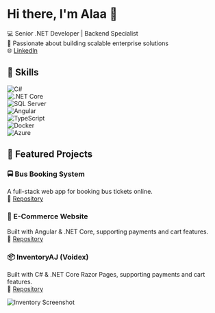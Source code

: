 # Hi there, I'm Alaa 👋

💻 Senior .NET Developer | Backend Specialist  
🚀 Passionate about building scalable enterprise solutions  
🌐 [LinkedIn](https://www.linkedin.com/in/alaa-mahmoud-a03772182/)

## 🔧 Skills  
![C#](https://img.shields.io/badge/-C%23-239120?style=flat&logo=c-sharp&logoColor=white)  
![.NET Core](https://img.shields.io/badge/-.NET_Core-512BD4?style=flat&logo=dotnet&logoColor=white)  
![SQL Server](https://img.shields.io/badge/-SQL_Server-CC2927?style=flat&logo=microsoft-sql-server&logoColor=white)  
![Angular](https://img.shields.io/badge/-Angular-DD0031?style=flat&logo=angular&logoColor=white)  
![TypeScript](https://img.shields.io/badge/-TypeScript-3178C6?style=flat&logo=typescript&logoColor=white)  
![Docker](https://img.shields.io/badge/-Docker-2496ED?style=flat&logo=docker&logoColor=white)  
![Azure](https://img.shields.io/badge/-Azure-0078D4?style=flat&logo=microsoft-azure&logoColor=white)  

## 📌 Featured Projects  

### 🚍 Bus Booking System  
A full-stack web app for booking bus tickets online.  
🔗 [Repository](https://github.com/EngAlaaMahmoud/bus-booking-app)  

### 🛒 E-Commerce Website  
Built with Angular & .NET Core, supporting payments and cart features.  
🔗 [Repository](https://github.com/EngAlaaMahmoud/Ecomerce-project)  

### 📦 InventoryAJ (Voidex)  
Built with C# & .NET Core Razor Pages, supporting payments and cart features.  
🔗 [Repository](https://github.com/EngAlaaMahmoud/inventoryAJ)  

![Inventory Screenshot](https://github.com/user-attachments/assets/8183850e-ed4f-4904-bf12-4f3d0d10a72d)
